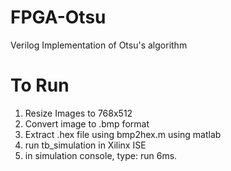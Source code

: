 # FPGA-Otsu
Verilog Implementation of Otsu's algorithm

# To Run

1. Resize Images to 768x512
2. Convert image to .bmp format
3. Extract .hex file using bmp2hex.m using matlab
4. run tb_simulation in Xilinx ISE
5. in simulation console, type: run 6ms.
